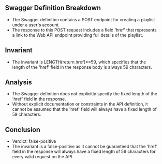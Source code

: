 ## Swagger Definition Breakdown
- The Swagger definition contains a POST endpoint for creating a playlist under a user's account.
- The response to this POST request includes a field 'href' that represents a link to the Web API endpoint providing full details of the playlist.

## Invariant
- The invariant is LENGTH(return.href)==59, which specifies that the length of the 'href' field in the response body is always 59 characters.

## Analysis
- The Swagger definition does not explicitly specify the fixed length of the 'href' field in the response.
- Without explicit documentation or constraints in the API definition, it cannot be assumed that the 'href' field will always have a fixed length of 59 characters.

## Conclusion
- Verdict: false-positive
- The invariant is a false-positive as it cannot be guaranteed that the 'href' field in the response will always have a fixed length of 59 characters for every valid request on the API.
